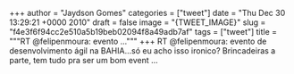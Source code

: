
+++
author = "Jaydson Gomes"
categories = ["tweet"]
date = "Thu Dec 30 13:29:21 +0000 2010"
draft = false
image = "{TWEET_IMAGE}"
slug = "f4e3f6f94cc2e510a5b19beb02094f8a49adb7af"
tags = ["tweet"]
title = """RT @felipenmoura: evento ..."""
+++
RT @felipenmoura: evento de desenvolvimento ágil na BAHIA...só eu acho isso ironico? Brincadeiras a parte, tem tudo pra ser um bom event ...
